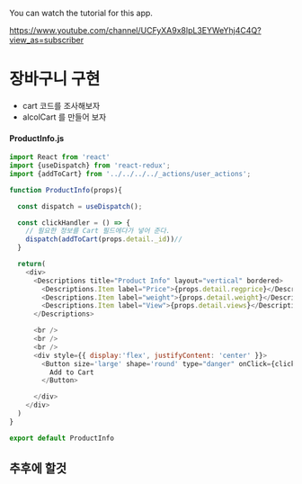 You can watch the tutorial for this app.

https://www.youtube.com/channel/UCFyXA9x8lpL3EYWeYhj4C4Q?view_as=subscriber

# 장바구니 구현

* cart 코드를 조사해보자
* alcolCart 를 만들어 보자

#### ProductInfo.js

```js
import React from 'react'
import {useDispatch} from 'react-redux';
import {addToCart} from '../../../../_actions/user_actions';

function ProductInfo(props){

  const dispatch = useDispatch();

  const clickHandler = () => {
    // 필요한 정보를 Cart 필드에다가 넣어 준다.
    dispatch(addToCart(props.detail._id))//
  }

  return(
    <div>
      <Descriptions title="Product Info" layout="vertical" bordered>
        <Descriptions.Item label="Price">{props.detail.regprice}</Descriptions.Item>
        <Descriptions.Item label="weight">{props.detail.weight}</Descriptions.Item>
        <Descriptions.Item label="View">{props.detail.views}</Descriptions.Item>
      </Descriptions>

      <br />
      <br />
      <br />
      <div style={{ display:'flex', justifyContent: 'center' }}>
        <Button size='large' shape='round' type="danger" onClick={clickHandler}>
          Add to Cart
        </Button>

      </div>
    </div>
  )
}

export default ProductInfo
```

## 추후에 할것

